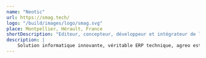 ```yaml
---
name: "Neotic"
url: https://smag.tech/
logo: "/build/images/logo/smag.svg"
place: Montpellier, Hérault, France
shortDescription: "Editeur, concepteur, développeur et intégrateur de la gamme de solutions Agreo."
description: |
    Solution informatique innovante, véritable ERP technique, agreo est destiné aux professionnels des filières agricoles et agroalimentaires pour la gestion et le pilotage techniques des productions.
---
```


